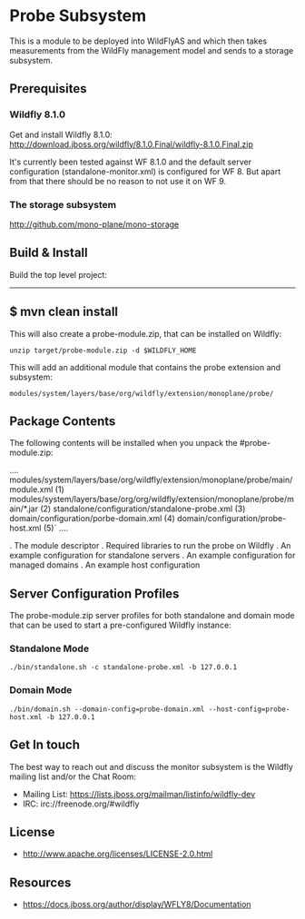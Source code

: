 # Probe Subsystem


This is a module to be deployed into WildFlyAS and which then takes
measurements from the WildFly management model and sends to a storage subsystem.

## Prerequisites

### Wildfly 8.1.0

Get and install Wildfly 8.1.0: http://download.jboss.org/wildfly/8.1.0.Final/wildfly-8.1.0.Final.zip

It's currently been tested against WF 8.1.0 and the default server configuration (standalone-monitor.xml) is configured for WF 8.
But apart from that there should be no reason to not use it on WF 9.

### The storage subsystem

http://github.com/mono-plane/mono-storage

## Build & Install

Build the top level project:

----
$ mvn clean install
----

This will also create a probe-module.zip, that can be installed on Wildfly:

`unzip target/probe-module.zip -d $WILDFLY_HOME`

This will add an additional module that contains the probe extension and subsystem:

`modules/system/layers/base/org/wildfly/extension/monoplane/probe/`

## Package Contents

The following contents will be installed when you unpack the #probe-module.zip:

....
modules/system/layers/base/org/wildfly/extension/monoplane/probe/main/module.xml (1)
modules/system/layers/base/org/org/wildfly/extension/monoplane/probe/main/*.jar (2)
standalone/configuration/standalone-probe.xml (3)
domain/configuration/porbe-domain.xml (4)
domain/configuration/probe-host.xml (5)`
....

. The module descriptor
. Required libraries to run the probe on Wildfly
. An example configuration for standalone servers
. An example configuration for managed domains
. An example host configuration

## Server Configuration Profiles

The probe-module.zip server profiles for both standalone and domain mode that can be used to start a pre-configured Wildfly instance:

### Standalone Mode

`./bin/standalone.sh -c standalone-probe.xml -b 127.0.0.1`

### Domain Mode

`./bin/domain.sh --domain-config=probe-domain.xml --host-config=probe-host.xml -b 127.0.0.1`


## Get In touch

The best way to reach out and discuss the monitor subsystem is the Wildfly mailing list and/or the Chat Room:

- Mailing List: https://lists.jboss.org/mailman/listinfo/wildfly-dev
- IRC: irc://freenode.org/#wildfly

## License

- http://www.apache.org/licenses/LICENSE-2.0.html

## Resources
- https://docs.jboss.org/author/display/WFLY8/Documentation

